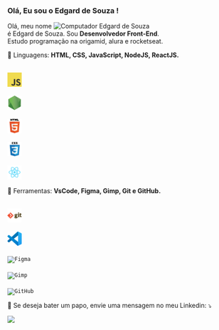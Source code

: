 ### Olá, Eu sou o Edgard de Souza !
<img src="https://raw.githubusercontent.com/MicaelliMedeiros/micaellimedeiros/master/image/computer-illustration.png" min-width="400px" max-width="400px" width="400px" align="right" alt="Computador Edgard de Souza">

<p align="left"> 
  Olá, meu nome é Edgard de Souza. Sou <strong>Desenvolvedor Front-End</strong>.<br>
  Estudo programação na origamid, alura e rocketseat.
</p>

<p align="left">
  🦄 Linguagens: <strong>HTML, CSS, JavaScript, NodeJS, ReactJS.</strong>
</p>

<code> <img height = "32" src = "https://raw.githubusercontent.com/github/explore/80688e429a7d4ef2fca1e82350fe8e3517d3494d/topics/javascript/javascript.png" alt = "Javascript" /> </code>
<code> <img height = "32" src = "https://raw.githubusercontent.com/github/explore/80688e429a7d4ef2fca1e82350fe8e3517d3494d/topics/nodejs/nodejs.png" alt = "Nodejs" /> </code>
<code> <img height = "32" src = "https://raw.githubusercontent.com/github/explore/80688e429a7d4ef2fca1e82350fe8e3517d3494d/topics/html/html.png" alt = "HTML5" /> </code>
<code> <img height = "32" src = "https://raw.githubusercontent.com/github/explore/80688e429a7d4ef2fca1e82350fe8e3517d3494d/topics/css/css.png" alt = "CSS" /> </code>
<code> <img height = "32" src = "https://raw.githubusercontent.com/github/explore/80688e429a7d4ef2fca1e82350fe8e3517d3494d/topics/react/react.png" alt = "React" /> </code>


<p align="left">
  💼 Ferramentas: <strong>VsCode, Figma, Gimp, Git e GitHub.</strong>
</p>

 <code> <img height = "32" src = "https://raw.githubusercontent.com/github/explore/80688e429a7d4ef2fca1e82350fe8e3517d3494d/topics/git/git.png" alt = "Git" /> </code>
 <code> <img height = "32" src = "https://raw.githubusercontent.com/github/explore/bbd48b997e8d0bef63f676eca4da5e1f76487b56/topics/visual-studio-code/visual-studio-code.png" alt = "Visual Studio Code" /> </code>
 <code> <img height = "32" src = "https://d1v8cmtpnjamtp.cloudfront.net/courses/DF/logo_1632434531576.svg" alt = "Figma" /> </code>
 <code> <img height = "32" src = "https://aux3.iconspalace.com/uploads/6916753211348798348.png" alt = "Gimp" /> </code>
 <code> <img height = "32" src = "https://uploads-ssl.webflow.com/61bcfa6e82d1a9800fdaddf3/61c39f1ee0793bd1d24ac267_GitHub-Mark.png" alt = "GitHub" /> </code>
<p align="left">
  💌 Se deseja bater um papo, envie uma mensagem no meu Linkedin: ⤵️
</p>

<p align="left">
  <a href="https://www.linkedin.com/in/edgard-souza/" alt="Linkedin">
  <img src="https://img.shields.io/badge/-Linkedin-0e76a8?style=flat-square&logo=Linkedin&logoColor=white&link=www.linkedin.com/in/edgard-souza"/></a>
</p>

